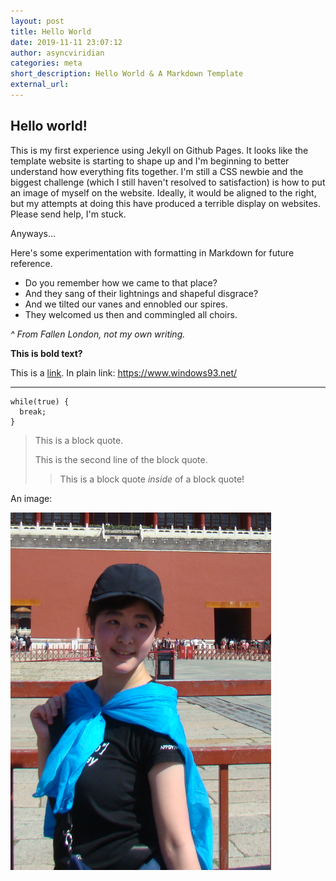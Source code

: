 ```yaml
---
layout: post
title: Hello World
date: 2019-11-11 23:07:12
author: asyncviridian
categories: meta
short_description: Hello World & A Markdown Template
external_url:
---
```

## Hello world!

This is my first experience using Jekyll on Github Pages. It looks like the template website is starting to shape up and I'm beginning to better understand how everything fits together. I'm still a CSS newbie and the biggest challenge (which I still haven't resolved to satisfaction) is how to put an image of myself on the website. Ideally, it would be aligned to the right, but my attempts at doing this have produced a terrible display on websites. Please send help, I'm stuck.

Anyways...

Here's some experimentation with formatting in Markdown for future reference.
- Do you remember how we came to that place?
- And they sang of their lightnings and shapeful disgrace?
- And we tilted our vanes and ennobled our spires.
- They welcomed us then and commingled all choirs.

_^ From Fallen London, not my own writing._

**This is bold text?**

This is a [link](https://www.windows93.net/ "Title text"). In plain link: <https://www.windows93.net/>

***

```
while(true) {
  break;
}
```

> This is a block quote.
>
> This is the second line of the block quote.
>> This is a block quote _inside_ of a block quote!

An image:

![An image](/images/photo.png "the same image as from the front page")
